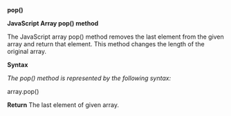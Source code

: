 **pop()**

**JavaScript Array pop() method**

The JavaScript array pop() method removes the last element from the given array and return that element. This method changes the length of the original array.

**Syntax**

_The pop() method is represented by the following syntax:_

array.pop()  


**Return**
The last element of given array.